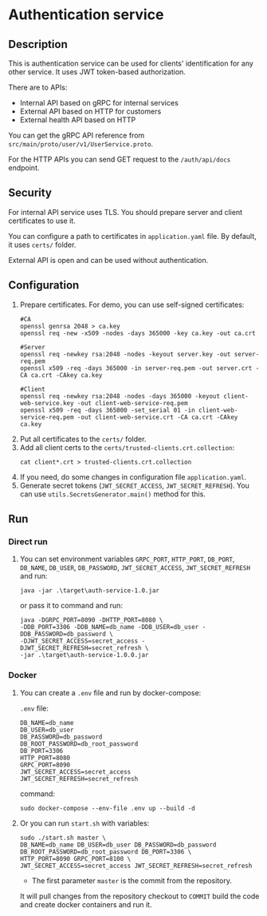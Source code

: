 # Authentication service

## Description
This is authentication service can be used for clients' identification for any other service. It uses JWT token-based authorization. 

There are to APIs:
* Internal API based on gRPC for internal services
* External API based on HTTP for customers
* External health API based on HTTP

You can get the gRPC API reference from `src/main/proto/user/v1/UserService.proto`.

For the HTTP APIs you can send GET request to the `/auth/api/docs` endpoint.

## Security
For internal API service uses TLS. You should prepare server and client certificates to use it.

You can configure a path to certificates in `application.yaml` file. By default, it uses `certs/` folder.

External API is open and can be used without authentication.

## Configuration
1. Prepare certificates. For demo, you can use self-signed certificates:
   ```
   #CA
   openssl genrsa 2048 > ca.key
   openssl req -new -x509 -nodes -days 365000 -key ca.key -out ca.crt
   
   #Server
   openssl req -newkey rsa:2048 -nodes -keyout server.key -out server-req.pem
   openssl x509 -req -days 365000 -in server-req.pem -out server.crt -CA ca.crt -CAkey ca.key
   
   #Client
   openssl req -newkey rsa:2048 -nodes -days 365000 -keyout client-web-service.key -out client-web-service-req.pem
   openssl x509 -req -days 365000 -set_serial 01 -in client-web-service-req.pem -out client-web-service.crt -CA ca.crt -CAkey ca.key
   ```
2. Put all certificates to the `certs/` folder.
3. Add all client certs to the `certs/trusted-clients.crt.collection`:
   ```
   cat client*.crt > trusted-clients.crt.collection
   ```
4. If you need, do some changes in configuration file `application.yaml`.
5. Generate secret tokens (`JWT_SECRET_ACCESS`, `JWT_SECRET_REFRESH`). You can use `utils.SecretsGenerator.main()` method for this.

## Run
### Direct run
1. You can set environment variables `GRPC_PORT`, `HTTP_PORT`, `DB_PORT`, `DB_NAME`, `DB_USER`, `DB_PASSWORD`, `JWT_SECRET_ACCESS`, `JWT_SECRET_REFRESH` and run:
   ```
   java -jar .\target\auth-service-1.0.jar
   ```
   or pass it to command and run:
   ```
   java -DGRPC_PORT=8090 -DHTTP_PORT=8080 \
   -DDB_PORT=3306 -DDB_NAME=db_name -DDB_USER=db_user -DDB_PASSWORD=db_password \
   -DJWT_SECRET_ACCESS=secret_access -DJWT_SECRET_REFRESH=secret_refresh \
   -jar .\target\auth-service-1.0.0.jar
   ```
### Docker
1. You can create a `.env` file and run by docker-compose:

   `.env` file:
   ```
   DB_NAME=db_name
   DB_USER=db_user
   DB_PASSWORD=db_password
   DB_ROOT_PASSWORD=db_root_password
   DB_PORT=3306
   HTTP_PORT=8080
   GRPC_PORT=8090
   JWT_SECRET_ACCESS=secret_access
   JWT_SECRET_REFRESH=secret_refresh
   ```
   command:
   ```
   sudo docker-compose --env-file .env up --build -d
   ```
2. Or you can run `start.sh` with variables:
   ```
   sudo ./start.sh master \
   DB_NAME=db_name DB_USER=db_user DB_PASSWORD=db_password DB_ROOT_PASSWORD=db_root_password DB_PORT=3306 \
   HTTP_PORT=8090 GRPC_PORT=8100 \
   JWT_SECRET_ACCESS=secret_access JWT_SECRET_REFRESH=secret_refresh
   ```
   * The first parameter `master` is the commit from the repository.

   It will pull changes from the repository checkout to `COMMIT` build the code and create docker containers and run it.